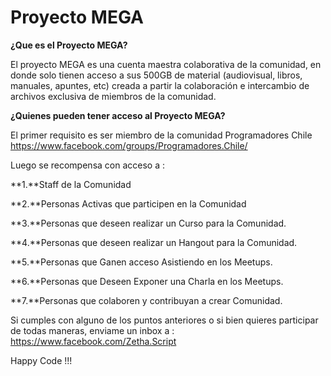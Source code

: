 # Proyecto MEGA

**¿Que es el Proyecto MEGA?**

El proyecto MEGA es una cuenta maestra colaborativa de la comunidad,
en donde solo tienen acceso a sus 500GB de material (audiovisual, libros,
manuales, apuntes, etc) creada a partir la colaboración e intercambio de 
archivos exclusiva de miembros de la comunidad.

**¿Quienes pueden tener acceso al Proyecto MEGA?**

El primer requisito es ser miembro de la comunidad Programadores Chile
https://www.facebook.com/groups/Programadores.Chile/

Luego se recompensa con acceso a :

**1.**Staff de la Comunidad

**2.**Personas Activas que participen en la Comunidad

**3.**Personas que deseen realizar un Curso para la Comunidad.

**4.**Personas que deseen realizar un Hangout para la Comunidad.

**5.**Personas que Ganen acceso Asistiendo en los Meetups.

**6.**Personas que Deseen Exponer una Charla en los Meetups.

**7.**Personas que colaboren y contribuyan a crear Comunidad.


Si cumples con alguno de los puntos anteriores o si bien quieres participar de todas maneras,
enviame un inbox a : https://www.facebook.com/Zetha.Script

Happy Code !!! 

